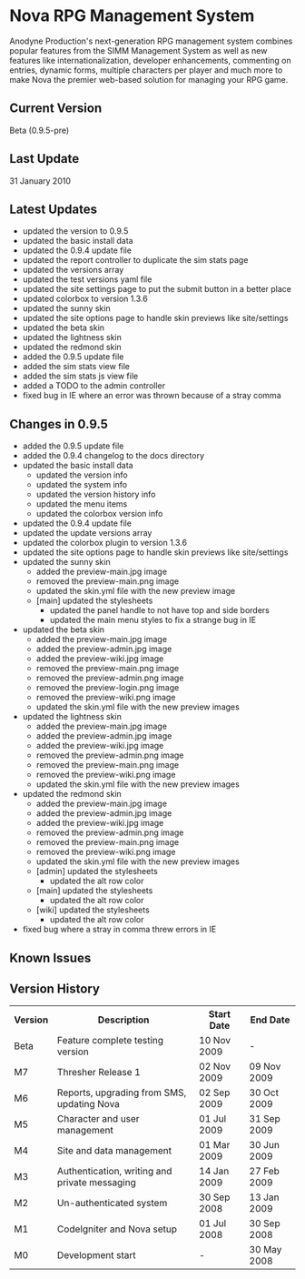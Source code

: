 Nova RPG Management System
==========================
Anodyne Production's next-generation RPG management system combines popular features from the SIMM Management System as well as new features like internationalization, developer enhancements, commenting on entries, dynamic forms, multiple characters per player and much more to make Nova the premier web-based solution for managing your RPG game.

Current Version
---------------
Beta (0.9.5-pre)

Last Update
-----------
31 January 2010

Latest Updates
--------------
* updated the version to 0.9.5
* updated the basic install data
* updated the 0.9.4 update file
* updated the report controller to duplicate the sim stats page
* updated the versions array
* updated the test versions yaml file
* updated the site settings page to put the submit button in a better place
* updated colorbox to version 1.3.6
* updated the sunny skin
* updated the site options page to handle skin previews like site/settings
* updated the beta skin
* updated the lightness skin
* updated the redmond skin
* added the 0.9.5 update file
* added the sim stats view file
* added the sim stats js view file
* added a TODO to the admin controller
* fixed bug in IE where an error was thrown because of a stray comma

Changes in 0.9.5
----------------
* added the 0.9.5 update file
* added the 0.9.4 changelog to the docs directory
* updated the basic install data
    * updated the version info
    * updated the system info
    * updated the version history info
    * updated the menu items
    * updated the colorbox version info
* updated the 0.9.4 update file
* updated the update versions array
* updated the colorbox plugin to version 1.3.6
* updated the site options page to handle skin previews like site/settings
* updated the sunny skin
    * added the preview-main.jpg image
    * removed the preview-main.png image
    * updated the skin.yml file with the new preview image
    * [main] updated the stylesheets
         * updated the panel handle to not have top and side borders
         * updated the main menu styles to fix a strange bug in IE
* updated the beta skin
    * added the preview-main.jpg image
    * added the preview-admin.jpg image
    * added the preview-wiki.jpg image
    * removed the preview-main.png image
    * removed the preview-admin.png image
    * removed the preview-login.png image
    * removed the preview-wiki.png image
    * updated the skin.yml file with the new preview images
* updated the lightness skin
    * added the preview-main.jpg image
    * added the preview-admin.jpg image
	* added the preview-wiki.jpg image
	* removed the preview-admin.png image
    * removed the preview-main.png image
    * removed the preview-wiki.png image
    * updated the skin.yml file with the new preview images
* updated the redmond skin
    * added the preview-main.jpg image
    * added the preview-admin.jpg image
	* added the preview-wiki.jpg image
	* removed the preview-admin.png image
    * removed the preview-main.png image
    * removed the preview-wiki.png image
    * updated the skin.yml file with the new preview images
    * [admin] updated the stylesheets
        * updated the alt row color
	* [main] updated the stylesheets
        * updated the alt row color
	* [wiki] updated the stylesheets
        * updated the alt row color
* fixed bug where a stray in comma threw errors in IE

Known Issues
------------


Version History
---------------
<table>
	<tr>
		<th>Version</th><th>Description</th><th>Start Date</th><th>End Date</th>
	</tr>
	<tr>
		<td>Beta</td><td>Feature complete testing version</td><td>10 Nov 2009</td><td>-</td>
	</tr>
	<tr>
		<td>M7</td><td>Thresher Release 1</td><td>02 Nov 2009</td><td>09 Nov 2009</td>
	</tr>
	<tr>
		<td>M6</td><td>Reports, upgrading from SMS, updating Nova</td><td>02 Sep 2009</td><td>30 Oct 2009</td>
	</tr>
	<tr>
		<td>M5</td><td>Character and user management</td><td>01 Jul 2009</td><td>31 Sep 2009</td>
	</tr>
	<tr>
		<td>M4</td><td>Site and data management</td><td>01 Mar 2009</td><td>30 Jun 2009</td>
	</tr>
	<tr>
		<td>M3</td><td>Authentication, writing and private messaging</td><td>14 Jan 2009</td><td>27 Feb 2009</td>
	</tr>
	<tr>
		<td>M2</td><td>Un-authenticated system</td><td>30 Sep 2008</td><td>13 Jan 2009</td>
	</tr>
	<tr>
		<td>M1</td><td>CodeIgniter and Nova setup</td><td>01 Jul 2008</td><td>30 Sep 2008</td>
	</tr>
	<tr>
		<td>M0</td><td>Development start</td><td>-</td><td>30 May 2008</td>
	</tr>
</table>